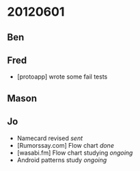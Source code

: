 # 20120601

## Ben



## Fred
- [protoapp] wrote some fail tests



## Mason



## Jo
- Namecard revised *sent*
- [Rumorssay.com] Flow chart *done*
- [wasabi.fm] Flow chart studying *ongoing*
- Android patterns study *ongoing*